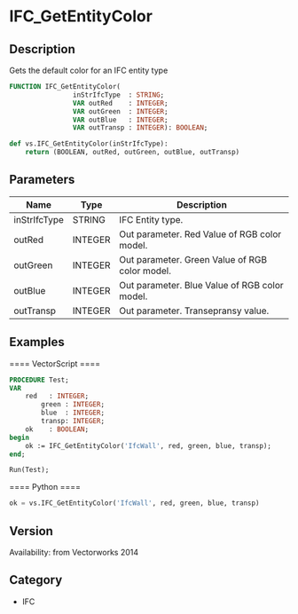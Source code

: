 # IFC_GetEntityColor

## Description
Gets the default color for an IFC entity type

```pascal
FUNCTION IFC_GetEntityColor(
				inStrIfcType  : STRING;
				VAR outRed    : INTEGER;
				VAR outGreen  : INTEGER;
				VAR outBlue   : INTEGER;
				VAR outTransp : INTEGER): BOOLEAN;
```

```python
def vs.IFC_GetEntityColor(inStrIfcType):
    return (BOOLEAN, outRed, outGreen, outBlue, outTransp)
```

## Parameters
|Name|Type|Description|
|---|---|---|
|inStrIfcType|STRING|IFC Entity type.|
|outRed|INTEGER|Out parameter. Red Value of RGB color model.|
|outGreen|INTEGER|Out parameter. Green Value of RGB color model.|
|outBlue|INTEGER|Out parameter. Blue Value of RGB color model.|
|outTransp|INTEGER|Out parameter. Transepransy value.|

## Examples
==== VectorScript ====
```pascal
PROCEDURE Test;
VAR
	red   : INTEGER;
        green : INTEGER;
        blue  : INTEGER;
        transp: INTEGER;
	ok    : BOOLEAN;
begin
	ok := IFC_GetEntityColor('IfcWall', red, green, blue, transp);
end;

Run(Test);
```
==== Python ====
```python
ok = vs.IFC_GetEntityColor('IfcWall', red, green, blue, transp)
```

## Version
Availability: from Vectorworks 2014

## Category
* IFC


